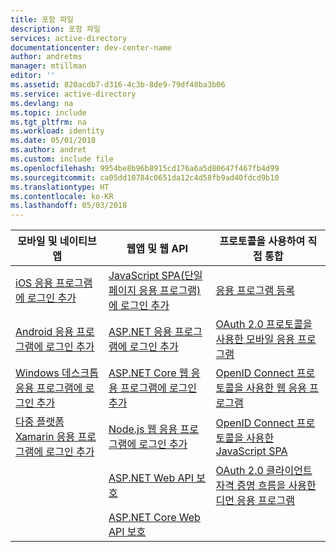 ```yaml
---
title: 포함 파일
description: 포함 파일
services: active-directory
documentationcenter: dev-center-name
author: andretms
manager: mtillman
editor: ''
ms.assetid: 820acdb7-d316-4c3b-8de9-79df48ba3b06
ms.service: active-directory
ms.devlang: na
ms.topic: include
ms.tgt_pltfrm: na
ms.workload: identity
ms.date: 05/01/2018
ms.author: andret
ms.custom: include file
ms.openlocfilehash: 9954be8b96b8915cd176a6a5d80647f467fb4d99
ms.sourcegitcommit: ca05dd10784c0651da12c4d58fb9ad40fdcd9b10
ms.translationtype: HT
ms.contentlocale: ko-KR
ms.lasthandoff: 05/03/2018
---
```

| 모바일 및 네이티브 앱 | 웹앱 및 웹 API | 프로토콜을 사용하여 직접 통합 |
| --- | --- | --- |
| [iOS 응용 프로그램에 로그인 추가](../articles/active-directory/develop/GuidedSetups/active-directory-ios.md) | [JavaScript SPA(단일 페이지 응용 프로그램)에 로그인 추가](../articles/active-directory/develop/GuidedSetups/active-directory-javascriptspa.md) |[응용 프로그램 등록](../articles/active-directory/develop/active-directory-v2-app-registration.md) | 
| [Android 응용 프로그램에 로그인 추가](../articles/active-directory/develop/guidedsetups/active-directory-android.md) | [ASP.NET 응용 프로그램에 로그인 추가](../articles/active-directory/develop/guidedsetups/active-directory-aspnetwebapp.md) |[OAuth 2.0 프로토콜을 사용한 모바일 응용 프로그램](../articles/active-directory/develop/active-directory-v2-protocols-oauth-code.md) |
| [Windows 데스크톱 응용 프로그램에 로그인 추가](../articles/active-directory/develop/guidedsetups/active-directory-mobileanddesktopapp-windowsdesktop-intro.md) |  [ASP.NET Core 웹 응용 프로그램에 로그인 추가](https://azure.microsoft.com/resources/samples/active-directory-aspnetcore-webapp-openidconnect-v2) | [OpenID Connect 프로토콜을 사용한 웹 응용 프로그램](../articles/active-directory/develop/active-directory-v2-protocols-oidc.md) |
| [다중 플랫폼 Xamarin 응용 프로그램에 로그인 추가](https://github.com/Azure-Samples/active-directory-xamarin-native-v2)| [Node.js 웹 응용 프로그램에 로그인 추가](../articles/active-directory/develop/active-directory-v2-devquickstarts-node-web.md) |[OpenID Connect 프로토콜을 사용한 JavaScript SPA](../articles/active-directory/develop/active-directory-v2-protocols-implicit.md) |
|  | [ASP.NET Web API 보호](https://github.com/azureadquickstarts/appmodelv2-nativeclient-dotnet) | [OAuth 2.0 클라이언트 자격 증명 흐름을 사용한 디먼 응용 프로그램](../articles/active-directory/develop/active-directory-v2-protocols-oauth-client-creds.md) |
|  | [ASP.NET Core Web API 보호](https://azure.microsoft.com/en-us/resources/samples/active-directory-dotnet-native-aspnetcore-v2) | |
